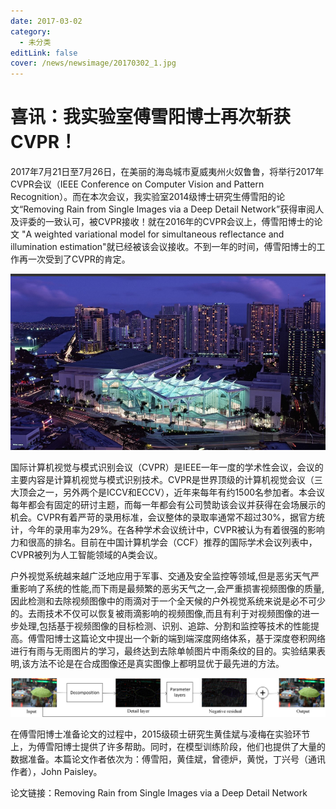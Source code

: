 ```yaml
---
date: 2017-03-02
category:
  - 未分类
editLink: false
cover: /news/newsimage/20170302_1.jpg
---
```



# 喜讯：我实验室傅雪阳博士再次斩获CVPR！ 

2017年7月21日至7月26日，在美丽的海岛城市夏威夷州火奴鲁鲁，将举行2017年CVPR会议（IEEE Conference on Computer Vision and Pattern Recognition）。而在本次会议，我实验室2014级博士研究生傅雪阳的论文“Removing Rain from Single Images via a Deep Detail Network”获得审阅人及评委的一致认可，被CVPR接收！就在2016年的CVPR会议上，傅雪阳博士的论文 "A weighted variational model for simultaneous reflectance and illumination estimation"就已经被该会议接收。不到一年的时间，傅雪阳博士的工作再一次受到了CVPR的肯定。
<!-- more -->


![](/news/newsimage/20170302_1.jpg)

国际计算机视觉与模式识别会议（CVPR）是IEEE一年一度的学术性会议，会议的主要内容是计算机视觉与模式识别技术。CVPR是世界顶级的计算机视觉会议（三大顶会之一，另外两个是ICCV和ECCV），近年来每年有约1500名参加者。本会议每年都会有固定的研讨主题，而每一年都会有公司赞助该会议并获得在会场展示的机会。CVPR有着严苛的录用标准，会议整体的录取率通常不超过30%，据官方统计，今年的录用率为29%。在各种学术会议统计中，CVPR被认为有着很强的影响力和很高的排名。目前在中国计算机学会（CCF）推荐的国际学术会议列表中，CVPR被列为人工智能领域的A类会议。

户外视觉系统越来越广泛地应用于军事、交通及安全监控等领域,但是恶劣天气严重影响了系统的性能,而下雨是最频繁的恶劣天气之一,会严重损害视频图像的质量,因此检测和去除视频图像中的雨滴对于一个全天候的户外视觉系统来说是必不可少的。去雨技术不仅可以恢复被雨滴影响的视频图像,而且有利于对视频图像的进一步处理,包括基于视频图像的目标检测、识别、追踪、分割和监控等技术的性能提高。傅雪阳博士这篇论文中提出一个新的端到端深度网络体系，基于深度卷积网络进行有雨与无雨图片的学习，最终达到去除单帧图片中雨条纹的目的。实验结果表明,该方法不论是在合成图像还是真实图像上都明显优于最先进的方法。

![](/news/newsimage/20170302_2.jpg)

在傅雪阳博士准备论文的过程中，2015级硕士研究生黄佳斌与凌梅在实验环节上，为傅雪阳博士提供了许多帮助。同时，在模型训练阶段，他们也提供了大量的数据准备。本篇论文作者依次为：傅雪阳，黄佳斌，曾德炉，黄悦，丁兴号（通讯作者），John Paisley。

论文链接：Removing Rain from Single Images via a Deep Detail Network